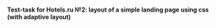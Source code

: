 
#### Test-task for Hotels.ru №2: layout of a simple landing page using css (with adaptive layout)


